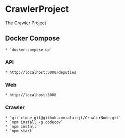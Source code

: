 # CrawlerProject
The Crawler Project

## Docker Compose 

    * `docker-compose up`

### API
    * http://localhost:5000/deputies

### Web
    * http://localhost:3000

### Crawler
    * `git clone git@github.com:alairjt/CrawlerNode.git`
    * `npm install -g codecov`
    * `npm install`
    * `npm start`
